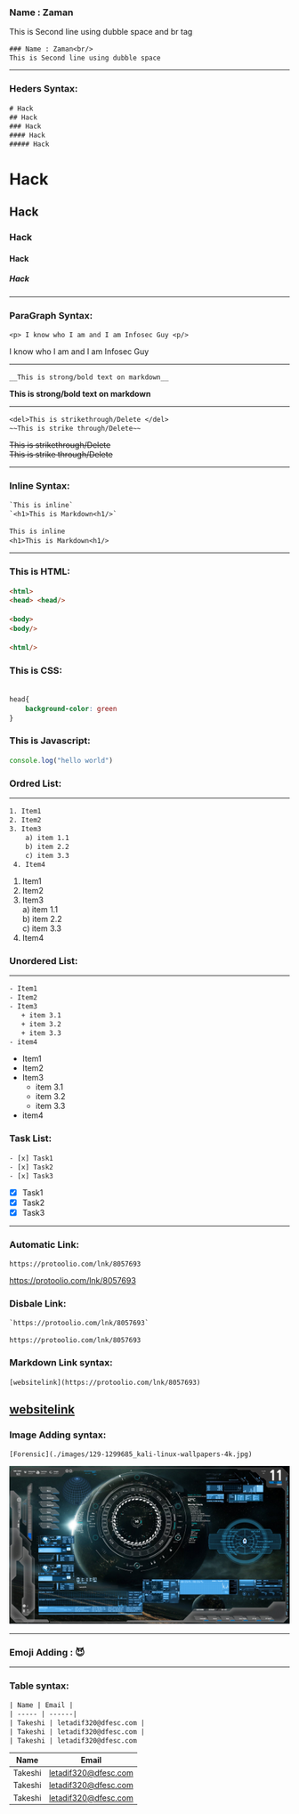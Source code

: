 <!---Markdown--->
### Name : Zaman<br/>
 This is Second line using dubble space and br tag

```
### Name : Zaman<br/>
This is Second line using dubble space
```
---

### Heders Syntax:

```
# Hack
## Hack
### Hack
#### Hack
##### Hack
```
# Hack
## Hack
### Hack
#### Hack
##### Hack

---

### ParaGraph Syntax:
```
<p> I know who I am and I am Infosec Guy <p/>

```
<p> I know who I am and I am Infosec Guy <p/>

---
```
__This is strong/bold text on markdown__ 
```
__This is strong/bold text on markdown__

---

```
<del>This is strikethrough/Delete </del>  
~~This is strike through/Delete~~

```

<del>This is strikethrough/Delete </del>  
~~This is strike through/Delete~~

---

### Inline Syntax:

```
`This is inline`  
`<h1>This is Markdown<h1/>`  

```

`This is inline`  
`<h1>This is Markdown<h1/>`  

---

### This is HTML: 

```html
<html>
<head> <head/>

<body>
<body/>

<html/>

```
### This is CSS:
```css

head{
    background-color: green
}
```
### This is Javascript:
```javascript
console.log("hello world")
```

### Ordred List:
---
```
1. Item1  
2. Item2  
3. Item3  
    a) item 1.1  
    b) item 2.2  
    c) item 3.3  
 4. Item4 
```

1. Item1  
2. Item2  
3. Item3  
    a) item 1.1  
    b) item 2.2  
    c) item 3.3  
 4. Item4 


 ### Unordered List:
 ---

 ```
 - Item1
 - Item2
 - Item3  
    + item 3.1
    + item 3.2
    + item 3.3
- item4 

```
 - Item1
 - Item2
 - Item3  
    + item 3.1
    + item 3.2
    + item 3.3
- item4  


### Task List:

```
- [x] Task1
- [x] Task2
- [x] Task3  

```
- [x] Task1
- [x] Task2
- [x] Task3  

---

### Automatic Link:
```
https://protoolio.com/lnk/8057693  

```

https://protoolio.com/lnk/8057693  

### Disbale Link:
```
`https://protoolio.com/lnk/8057693`

```

`https://protoolio.com/lnk/8057693`  


### Markdown Link syntax:
```
[websitelink](https://protoolio.com/lnk/8057693)

```

[websitelink](https://protoolio.com/lnk/8057693)
---
### Image Adding syntax:
```  
[Forensic](./images/129-1299685_kali-linux-wallpapers-4k.jpg)
```
<img src="129-1299685_kali-linux-wallpapers-4k.jpg" width="700" title="Forensic Image" >

---
### Emoji Adding : 😈

---

### Table syntax:
```
| Name | Email |
| ----- | ------|
| Takeshi | letadif320@dfesc.com |
| Takeshi | letadif320@dfesc.com |
| Takeshi | letadif320@dfesc.com
```
| Name | Email |
| ----- | ------|
| Takeshi | letadif320@dfesc.com |
| Takeshi | letadif320@dfesc.com |
| Takeshi | letadif320@dfesc.com

